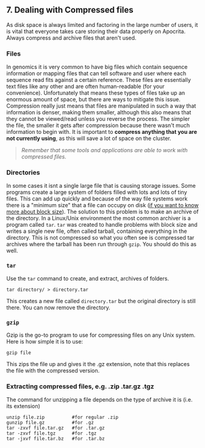 ## 7. Dealing with Compressed files
As disk space is always limited and factoring in the large number of users, it is vital that everyone takes care storing their data properly on Apocrita. Always compress and archive files that aren't used.

### Files
In genomics it is very common to have big files which contain sequence information or mapping files that can tell software and user where each sequence read fits against a certain reference. These files are essentially text files like any other and are often human-readable (for your convenience). Unfortunately that means these types of files take up an enormous amount of space, but there are ways to mitigate this issue. Compression really just means that files are manipulated in such a way that information is denser, making them smaller, although this also means that they cannot be viewed/read unless you reverse the process. The simpler the file, the smaller it gets after compression because there wasn't much information to begin with. It is important to **compress anything that you are not currently using**, as this will save a lot of space on the cluster. 

>*Remember that some tools and applications are able to work with compressed files.*

### Directories
In some cases it isnt a single large file that is causing storage issues. Some programs create a large system of folders filled with lots and lots of tiny files. This can add up quickly and because of the way file systems work there is a "minimum size" that a file can occupy on disk ([if you want to know more about block size](http://lmgtfy.com/?q=block+size+and+min+file+size)). The solution to this problem is to make an archive of the directory. In a Linux/Unix environment the most common archiver is a program called `tar`. `tar` was created to handle problems with block size and writes a single new file, often called tarball, containing everything in the directory. This is not compressed so what you often see is compressed tar archives where the tarball has been run through `gzip`. You should do this as well.

### `tar`
Use the `tar` command to create, and extract, archives of folders. 

`tar directory/ > directory.tar`

This creates a new file called `directory.tar` but the original directory is still there. You can now remove the directory.

### `gzip`
Gzip is the go-to program to use for compressing files on any Unix system. Here is how simple it is to use:

`gzip file`

This zips the file up and gives it the .gz extension, note that this replaces the file with the compressed version.

### Extracting compressed files, e.g. .zip  .tar.gz  .tgz
The command for unzipping a file depends on the type of archive it is (i.e. its extension)

```
unzip file.zip          #for regular .zip
gunzip file.gz          #for .gz
tar -zxvf file.tar.gz   #for .tar.gz
tar -zxvf file.tgz      #for .tgz
tar -jxvf file.tar.bz   #for .tar.bz
```    

